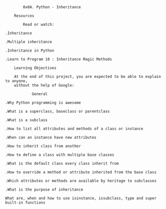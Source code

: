  			0x0A. Python - Inheritance

		Resources

			Read or watch:

	.Inheritance

	.Multiple inheritance

	.Inheritance in Python

	.Learn to Program 10 : Inheritance Magic Methods

		Learning Objectives

		At the end of this project, you are expected to be able to explain to anyone, 
		without the help of Google:

				General

	.Why Python programming is awesome

	.What is a superclass, baseclass or parentclass

	.What is a subclass

	.How to list all attributes and methods of a class or instance

	.When can an instance have new attributes

	.How to inherit class from another

	.How to define a class with multiple base classes

	.What is the default class every class inherit from

	.How to override a method or attribute inherited from the base class

	.Which attributes or methods are available by heritage to subclasses

	.What is the purpose of inheritance

	What are, when and how to use isinstance, issubclass, type and super built-in functions
